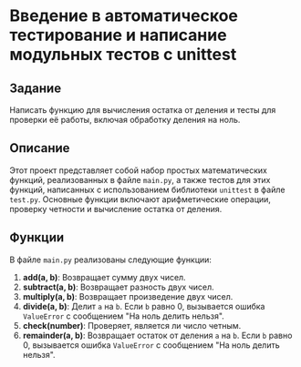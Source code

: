 # Введение в автоматическое тестирование и написание модульных тестов с unittest

## Задание
Написать функцию для вычисления остатка от деления и тесты 
для проверки её работы, включая обработку деления на ноль.

## Описание

Этот проект представляет собой набор простых математических 
функций, реализованных в файле `main.py`, а также тестов для 
этих функций, написанных с использованием библиотеки `unittest`
в файле `test.py`. Основные функции включают арифметические 
операции, проверку четности и вычисление остатка от деления.

## Функции

В файле `main.py` реализованы следующие функции:

1. **add(a, b)**: Возвращает сумму двух чисел.
2. **subtract(a, b)**: Возвращает разность двух чисел.
3. **multiply(a, b)**: Возвращает произведение двух чисел.
4. **divide(a, b)**: Делит `a` на `b`. Если `b` равно 0, 
вызывается ошибка `ValueError` с сообщением "На ноль делить нельзя".
5. **check(number)**: Проверяет, является ли число четным.
6. **remainder(a, b)**: Возвращает остаток от деления 
`a` на `b`. Если `b` равно 0, вызывается ошибка `ValueError` 
с сообщением "На ноль делить нельзя".
